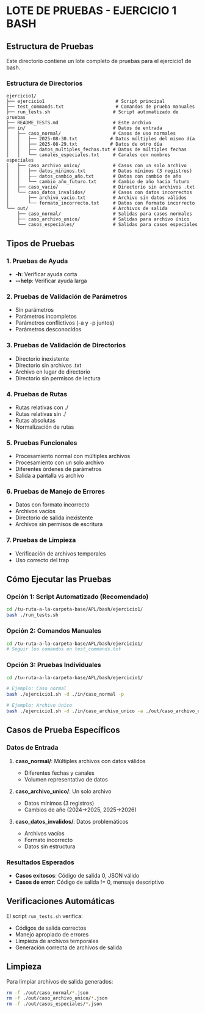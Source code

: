 # LOTE DE PRUEBAS - EJERCICIO 1 BASH

## Estructura de Pruebas

Este directorio contiene un lote completo de pruebas para el ejercicio1 de bash.

### Estructura de Directorios

```
ejercicio1/
├── ejercicio1                          # Script principal
├── test_commands.txt                   # Comandos de prueba manuales
├── run_tests.sh                       # Script automatizado de pruebas
├── README_TESTS.md                    # Este archivo
├── in/                                # Datos de entrada
│   ├── caso_normal/                   # Casos de uso normales
│   │   ├── 2025-08-30.txt            # Datos múltiples del mismo día
│   │   ├── 2025-08-29.txt            # Datos de otro día
│   │   ├── datos_multiples_fechas.txt # Datos de múltiples fechas
│   │   └── canales_especiales.txt     # Canales con nombres especiales
│   ├── caso_archivo_unico/            # Casos con un solo archivo
│   │   ├── datos_minimos.txt          # Datos mínimos (3 registros)
│   │   ├── datos_cambio_año.txt       # Datos con cambio de año
│   │   └── cambio_año_futuro.txt      # Cambio de año hacia futuro
│   ├── caso_vacio/                    # Directorio sin archivos .txt
│   └── caso_datos_invalidos/          # Casos con datos incorrectos
│       ├── archivo_vacio.txt          # Archivo sin datos válidos
│       └── formato_incorrecto.txt     # Datos con formato incorrecto
└── out/                               # Archivos de salida
    ├── caso_normal/                   # Salidas para casos normales
    ├── caso_archivo_unico/            # Salidas para archivo único
    └── casos_especiales/              # Salidas para casos especiales
```

## Tipos de Pruebas

### 1. Pruebas de Ayuda
- **-h**: Verificar ayuda corta
- **--help**: Verificar ayuda larga

### 2. Pruebas de Validación de Parámetros
- Sin parámetros
- Parámetros incompletos
- Parámetros conflictivos (-a y -p juntos)
- Parámetros desconocidos

### 3. Pruebas de Validación de Directorios
- Directorio inexistente
- Directorio sin archivos .txt
- Archivo en lugar de directorio
- Directorio sin permisos de lectura

### 4. Pruebas de Rutas
- Rutas relativas con ./
- Rutas relativas sin ./
- Rutas absolutas
- Normalización de rutas

### 5. Pruebas Funcionales
- Procesamiento normal con múltiples archivos
- Procesamiento con un solo archivo
- Diferentes órdenes de parámetros
- Salida a pantalla vs archivo

### 6. Pruebas de Manejo de Errores
- Datos con formato incorrecto
- Archivos vacíos
- Directorio de salida inexistente
- Archivos sin permisos de escritura

### 7. Pruebas de Limpieza
- Verificación de archivos temporales
- Uso correcto del trap

## Cómo Ejecutar las Pruebas

### Opción 1: Script Automatizado (Recomendado)
```bash
cd /tu-ruta-a-la-carpeta-base/APL/bash/ejercicio1/
bash ./run_tests.sh
```

### Opción 2: Comandos Manuales
```bash
cd /tu-ruta-a-la-carpeta-base/APL/bash/ejercicio1/
# Seguir los comandos en test_commands.txt
```

### Opción 3: Pruebas Individuales
```bash
cd /tu-ruta-a-la-carpeta-base/APL/bash/ejercicio1/

# Ejemplo: Caso normal
bash ./ejercicio1.sh -d ./in/caso_normal -p

# Ejemplo: Archivo único
bash ./ejercicio1.sh -d ./in/caso_archivo_unico -a ./out/caso_archivo_unico/resultado.json
```

## Casos de Prueba Específicos

### Datos de Entrada

1. **caso_normal/**: Múltiples archivos con datos válidos
   - Diferentes fechas y canales
   - Volumen representativo de datos
   
2. **caso_archivo_unico/**: Un solo archivo
   - Datos mínimos (3 registros)
   - Cambios de año (2024->2025, 2025->2026)
   
3. **caso_datos_invalidos/**: Datos problemáticos
   - Archivos vacíos
   - Formato incorrecto
   - Datos sin estructura

### Resultados Esperados

- **Casos exitosos**: Código de salida 0, JSON válido
- **Casos de error**: Código de salida != 0, mensaje descriptivo

## Verificaciones Automáticas

El script `run_tests.sh` verifica:
- Códigos de salida correctos
- Manejo apropiado de errores
- Limpieza de archivos temporales
- Generación correcta de archivos de salida

## Limpieza

Para limpiar archivos de salida generados:
```bash
rm -f ./out/caso_normal/*.json
rm -f ./out/caso_archivo_unico/*.json
rm -f ./out/casos_especiales/*.json
```
